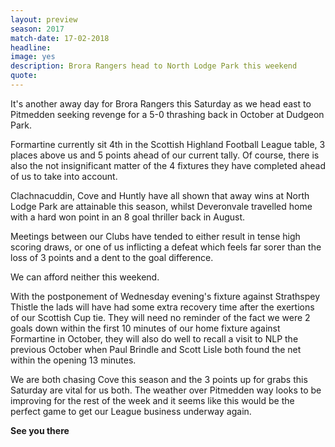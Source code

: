 ```yaml
---
layout: preview
season: 2017
match-date: 17-02-2018
headline:
image: yes
description: Brora Rangers head to North Lodge Park this weekend
quote:
---
```

It's another away day for Brora Rangers this Saturday as we head east to Pitmedden seeking revenge for a 5-0 thrashing back in October at Dudgeon Park.

Formartine currently sit 4th in the Scottish Highland Football League table, 3 places above us and 5 points ahead of our current tally. Of course, there is also the not insignificant matter of the 4 fixtures they have completed ahead of us to take into account.

Clachnacuddin, Cove and Huntly have all shown that away wins at North Lodge Park are attainable this season, whilst Deveronvale travelled home with a hard won point in an 8 goal thriller back in August.

Meetings between our Clubs have tended to either result in tense high scoring draws, or one of us inflicting a defeat which feels far sorer than the loss of 3 points and a dent to the goal difference.

We can afford neither this weekend.

With the postponement of Wednesday evening's fixture against Strathspey Thistle the lads will have had some extra recovery time after the exertions of our Scottish Cup tie. They will need no reminder of the fact we were 2 goals down within the first 10 minutes of our home fixture against Formartine in October, they will also do well to recall a visit to NLP the previous October when Paul Brindle and Scott Lisle both found the net within the opening 13 minutes.

We are both chasing Cove this season and the 3 points up for grabs this Saturday are vital for us both. The weather over Pitmedden way looks to be improving for the rest of the week and it seems like this would be the perfect game to get our League business underway again.

**See you there**
